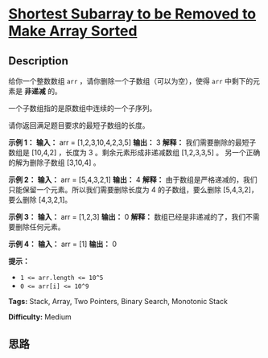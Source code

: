# [Shortest Subarray to be Removed to Make Array Sorted][title]

## Description

给你一个整数数组 `arr` ，请你删除一个子数组（可以为空），使得 `arr` 中剩下的元素是 **非递减** 的。

一个子数组指的是原数组中连续的一个子序列。

请你返回满足题目要求的最短子数组的长度。



**示例 1：**
            **输入：** arr = [1,2,3,10,4,2,3,5]    **输出：** 3    **解释：** 我们需要删除的最短子数组是 [10,4,2] ，长度为 3 。剩余元素形成非递减数组 [1,2,3,3,5] 。    另一个正确的解为删除子数组 [3,10,4] 。

**示例 2：**
            **输入：** arr = [5,4,3,2,1]    **输出：** 4    **解释：** 由于数组是严格递减的，我们只能保留一个元素。所以我们需要删除长度为 4 的子数组，要么删除 [5,4,3,2]，要么删除 [4,3,2,1]。    

**示例 3：**
            **输入：** arr = [1,2,3]    **输出：** 0    **解释：** 数组已经是非递减的了，我们不需要删除任何元素。    

**示例 4：**
            **输入：** arr = [1]    **输出：** 0    



**提示：**

  * `1 <= arr.length <= 10^5`
  * `0 <= arr[i] <= 10^9`


**Tags:** Stack, Array, Two Pointers, Binary Search, Monotonic Stack

**Difficulty:** Medium

## 思路

[title]: https://leetcode-cn.com/problems/shortest-subarray-to-be-removed-to-make-array-sorted
